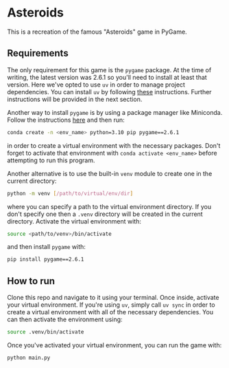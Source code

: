 # Asteroids

This is a recreation of the famous "Asteroids" game in PyGame.

## Requirements

The only requirement for this game is the `pygame` package. At the time of writing, the
latest version was 2.6.1 so you'll need to install at least that version. Here we've
opted to use `uv` in order to manage project dependencies. You can install `uv` by
following [these](https://docs.astral.sh/uv/getting-started/installation/) instructions.
Further instructions will be provided in the next section.

Another way to install `pygame` is by using a package manager like Miniconda. Follow the
instructions [here](https://docs.anaconda.com/miniconda/install/) and then run:

```bash
conda create -n <env_name> python=3.10 pip pygame==2.6.1
```

in order to create a virtual environment with the necessary packages. Don't forget to
activate that environment with `conda activate <env_name>` before attempting to run this
program.

Another alternative is to use the built-in `venv` module to create one in the current
directory:

```bash
python -m venv [/path/to/virtual/env/dir]
```

where you can specify a path to the virtual environment directory. If you don't specify
one then a `.venv` directory will be created in the current directory. Activate the
virtual environment with:

```bash
source <path/to/venv>/bin/activate
```

and then install `pygame` with:

```bash
pip install pygame==2.6.1
```

## How to run

Clone this repo and navigate to it using your terminal. Once inside, activate your virtual
environment. If you're using `uv`, simply call `uv sync` in order to create a virtual
environment with all of the necessary dependencies. You can then activate the environment
using:

```bash
source .venv/bin/activate
```

Once you've activated your virtual environment, you can run the game with:

```bash
python main.py
```
